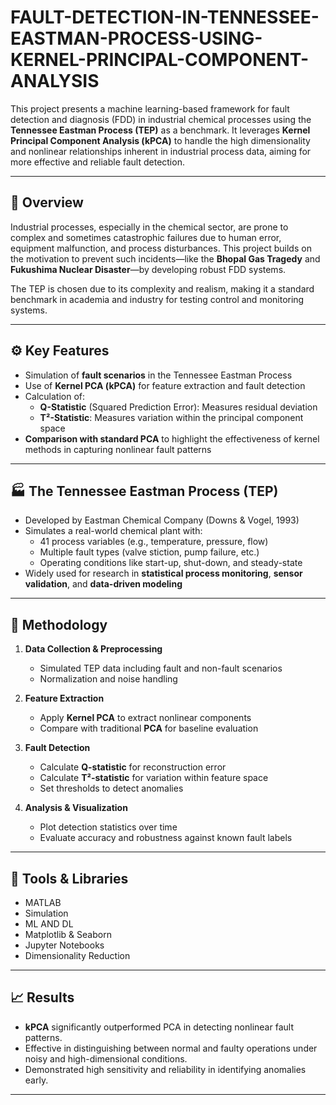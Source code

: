 # FAULT-DETECTION-IN-TENNESSEE-EASTMAN-PROCESS-USING-KERNEL-PRINCIPAL-COMPONENT-ANALYSIS


This project presents a machine learning-based framework for fault detection and diagnosis (FDD) in industrial chemical processes using the **Tennessee Eastman Process (TEP)** as a benchmark. It leverages **Kernel Principal Component Analysis (kPCA)** to handle the high dimensionality and nonlinear relationships inherent in industrial process data, aiming for more effective and reliable fault detection.

---

## 📌 Overview

Industrial processes, especially in the chemical sector, are prone to complex and sometimes catastrophic failures due to human error, equipment malfunction, and process disturbances. This project builds on the motivation to prevent such incidents—like the **Bhopal Gas Tragedy** and **Fukushima Nuclear Disaster**—by developing robust FDD systems.

The TEP is chosen due to its complexity and realism, making it a standard benchmark in academia and industry for testing control and monitoring systems.

---

## ⚙️ Key Features

- Simulation of **fault scenarios** in the Tennessee Eastman Process
- Use of **Kernel PCA (kPCA)** for feature extraction and fault detection
- Calculation of:
  - **Q-Statistic** (Squared Prediction Error): Measures residual deviation
  - **T²-Statistic**: Measures variation within the principal component space
- **Comparison with standard PCA** to highlight the effectiveness of kernel methods in capturing nonlinear fault patterns

---

## 🏭 The Tennessee Eastman Process (TEP)

- Developed by Eastman Chemical Company (Downs & Vogel, 1993)
- Simulates a real-world chemical plant with:
  - 41 process variables (e.g., temperature, pressure, flow)
  - Multiple fault types (valve stiction, pump failure, etc.)
  - Operating conditions like start-up, shut-down, and steady-state
- Widely used for research in **statistical process monitoring**, **sensor validation**, and **data-driven modeling**

---

## 🧠 Methodology

1. **Data Collection & Preprocessing**
   - Simulated TEP data including fault and non-fault scenarios
   - Normalization and noise handling

2. **Feature Extraction**
   - Apply **Kernel PCA** to extract nonlinear components
   - Compare with traditional **PCA** for baseline evaluation

3. **Fault Detection**
   - Calculate **Q-statistic** for reconstruction error
   - Calculate **T²-statistic** for variation within feature space
   - Set thresholds to detect anomalies

4. **Analysis & Visualization**
   - Plot detection statistics over time
   - Evaluate accuracy and robustness against known fault labels

---

## 🧰 Tools & Libraries

- MATLAB
- Simulation
- ML AND DL
- Matplotlib & Seaborn
- Jupyter Notebooks
- Dimensionality Reduction

---

## 📈 Results

- **kPCA** significantly outperformed PCA in detecting nonlinear fault patterns.
- Effective in distinguishing between normal and faulty operations under noisy and high-dimensional conditions.
- Demonstrated high sensitivity and reliability in identifying anomalies early.

---


